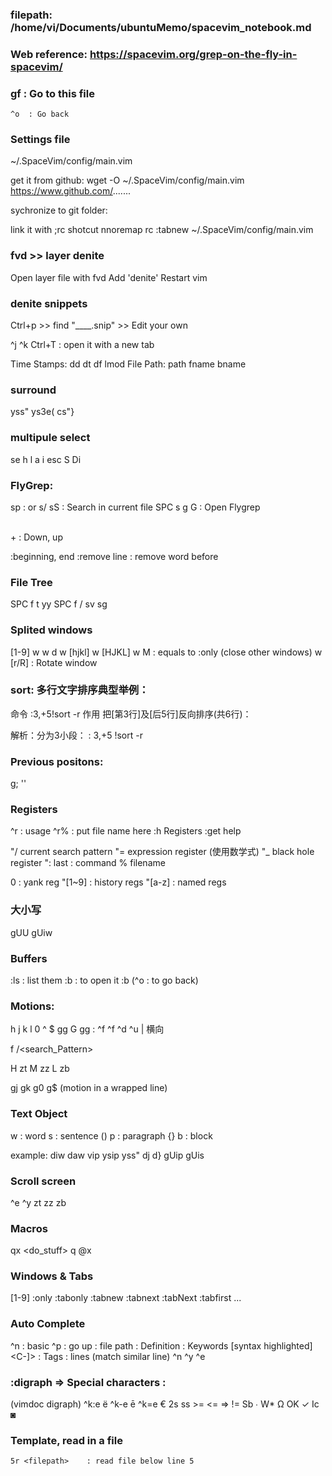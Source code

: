 ### filepath: /home/vi/Documents/ubuntuMemo/spacevim_notebook.md
### Web reference: https://spacevim.org/grep-on-the-fly-in-spacevim/

### gf  : Go to this file
    ^o  : Go back

### Settings file
  ~/.SpaceVim/config/main.vim

  get it from github:
  wget -O ~/.SpaceVim/config/main.vim https://www.github.com/.......

  sychronize to git folder:

  link it with ;rc shotcut
  nnoremap <leader>rc :tabnew ~/.SpaceVim/config/main.vim<cr>


### <spc> fvd  >>  layer denite
  Open layer file with <space>fvd
  Add 'denite'
  Restart vim

### denite snippets

  Ctrl+p  >>  find "____.snip" >> Edit your own

  ^j  ^k
  Ctrl+T  : open it with a new tab

  Time Stamps:   dd  dt  df  lmod 
  File Path:     path  fname  bname

### surround
  yss"
  ys3e(
  cs"}

### multipule select
  <space>se
  h  l  a  i
  esc
  S  <or>  Di

### FlyGrep:
  <space>sp               : or <space>s/
  <space>sS              : Search in current file
  SPC s g G              : Open Flygrep

  <C-j>   <C-k>      
  <tab>   <shift>+<tab>  : Down, up

  <C-a> <C-e>  :beginning, end
  <C-k> <C-u>  :remove line
  <C-w>     : remove word before

### File Tree
  SPC f t
  yy
  SPC f /
  sv sg

### Splited windows
  <space> [1-9]
  <space> w <tab>
  <space> w d
  <space> w [hjkl]
  <space> w [HJKL]
  <space> w M     : equals to  :only  (close other windows)
  <space> w [r/R] : Rotate window

### sort: 多行文字排序典型举例：

  命令  :3,+5!sort -r
  作用  把[第3行]及[后5行]反向排序(共6行)：

  解析：分为3小段：
    :
    3,+5
    !sort -r

### Previous positons:  
  g;
  ''

### Registers
  ^r<reg>    : usage
  ^r%        : put file name here
  :h Registers    :get help

  "/  current search pattern
  "=  expression register (使用数学式)
  "_  black hole register
  ":  last : command
  %   filename

  0       : yank reg
  "[1~9]  : history regs
  "[a-z]  : named regs


### 大小写
  gUU   gUiw

### Buffers
  :ls     : list them
  :b<n>   : to open it
  :b<tab>   (^o  : to go back)

### Motions:
  h j k l 0 ^ $
  gg  G  <n>gg  :<n><cr>
  ^f  ^f  ^d  ^u
  <n>|  横向

  f<char>
  /<search_Pattern>

  H  zt
  M  zz
  L  zb

  gj  gk  g0  g$  (motion in a wrapped line)

### Text Object
  w   : word
  s   : sentence     ()
  p   : paragraph    {}
  b   : block

  example:  diw daw vip  ysip  yss"  dj   d}
            gUip  gUis

### Scroll screen
  ^e
  ^y
  zt  zz  zb

### Macros
  qx
  <do_stuff>
  q
  @x

### Windows & Tabs
  <space>[1-9]
  :only   :tabonly
  :tabnew  :tabnext  :tabNext  :tabfirst ...

### Auto Complete
  ^n   : basic    ^p   : go up
  <C-x><C-f>   : file path
  <C-x><C-d>   : Definition
  <C-x><C-i>   : Keywords [syntax highlighted]
  <C-x><C-]>   : Tags
  <C-x><C-l>   : lines (match similar line)
  ^n  ^y  ^e

### :digraph  ⇒ Special characters :
  (vimdoc digraph)
  ^k:e    ë
  ^k-e    ē
  ^k=e    €
    2s
    ss
    >=  <=  =>  !=
    Sb    ∙
    W*    Ω
    OK    ✓
    Ic    ◙

### Template, read in a file
    5r <filepath>    : read file below line 5
  

